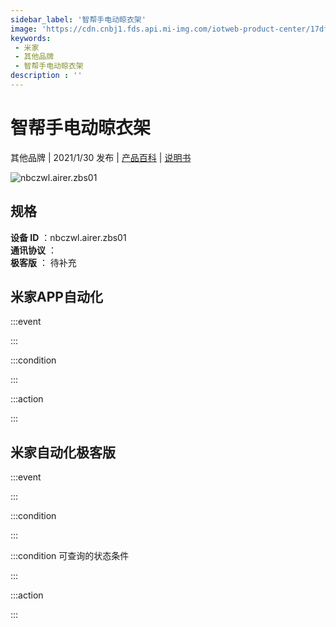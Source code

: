 ```yaml
---
sidebar_label: '智帮手电动晾衣架'
image: 'https://cdn.cnbj1.fds.api.mi-img.com/iotweb-product-center/17dfbc93875732a504007d384b9ade90_智帮手168.png?GalaxyAccessKeyId=AKVGLQWBOVIRQ3XLEW&Expires=9223372036854775807&Signature=Y6hrhNi73v2YzPbljNevX2Q9wIw='
keywords: 
 - 米家
 - 其他品牌
 - 智帮手电动晾衣架
description : ''
---
```

# 智帮手电动晾衣架

其他品牌 | 2021/1/30 发布 | [产品百科](https://home.mi.com/webapp/content/baike/product/index.html?model=nbczwl.airer.zbs01/) | [说明书](https://home.mi.com/views/introduction.html?model=nbczwl.airer.zbs01&region=cn)

![nbczwl.airer.zbs01](https://cdn.cnbj1.fds.api.mi-img.com/iotweb-product-center/17dfbc93875732a504007d384b9ade90_智帮手168.png?GalaxyAccessKeyId=AKVGLQWBOVIRQ3XLEW&Expires=9223372036854775807&Signature=Y6hrhNi73v2YzPbljNevX2Q9wIw=)

## 规格  
> 
**设备 ID** ：nbczwl.airer.zbs01  
**通讯协议** ：  
**极客版**  ： 待补充 


## 米家APP自动化  

:::event  

:::

:::condition  

:::

:::action   

:::

## 米家自动化极客版  

:::event  

:::

:::condition  

:::

:::condition 可查询的状态条件  

:::

:::action  

:::

        
